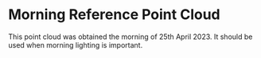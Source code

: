 # Morning Reference Point Cloud

This point cloud was obtained the morning of 25th April 2023. It should be used when morning lighting is important.

